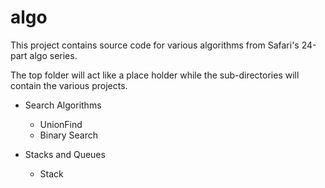 # algo

This project contains source code for various algorithms from Safari's 24-part algo series.

The top folder will act like a place holder while the sub-directories will contain the various projects.

* Search Algorithms
    * UnionFind
    * Binary Search
    
* Stacks and Queues
    * Stack